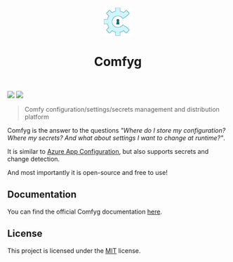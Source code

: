 <div align="center">
    <br/>
    <img alt="" src="docs/images/logo.png" />
    <h1>Comfyg</h1>
    <br/>
</div>

[![](https://img.shields.io/github/v/release/DavidVollmers/Comfyg?include_prereleases&style=flat-square)](https://github.com/DavidVollmers/Comfyg/releases)
[![](https://img.shields.io/github/license/DavidVollmers/Comfyg?style=flat-square)](https://github.com/DavidVollmers/Comfyg/blob/main/LICENSE.txt)

> Comfy configuration/settings/secrets management and distribution platform

Comfyg is the answer to the questions *"Where do I store my configuration? Where my secrets? And what about settings I
want to change at runtime?"*.

It is similar to [Azure App Configuration](https://learn.microsoft.com/en-us/azure/azure-app-configuration/overview),
but also supports secrets and change detection. 

And most importantly it is open-source and free to use!

## Documentation

You can find the official Comfyg documentation [here](https://docs.comfyg.com).

## License

This project is licensed under the [MIT](https://github.com/DavidVollmers/Comfyg/blob/main/LICENSE.txt) license.
